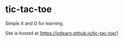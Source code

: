 # tic-tac-toe
Simple X and O for learning.

Site is hosted at [https://jxtlearn.github.io/tic-tac-toe/]
